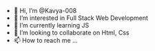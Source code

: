 - 👋 Hi, I’m @Kavya-008
- 👀 I’m interested in Full Stack Web Development 
- 🌱 I’m currently learning JS 
- 💞️ I’m looking to collaborate on Html, Css
- 📫 How to reach me ...

<!---
Kavya-008/Kavya-008 is a ✨ special ✨ repository because its `README.md` (this file) appears on your GitHub profile.
You can click the Preview link to take a look at your changes.
--->
